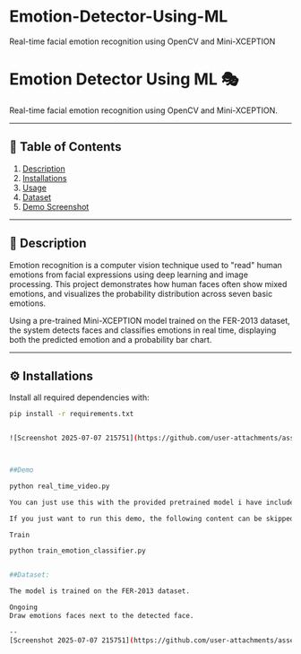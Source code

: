 # Emotion-Detector-Using-ML
Real-time facial emotion recognition using OpenCV and Mini-XCEPTION
# Emotion Detector Using ML 🎭  
Real-time facial emotion recognition using OpenCV and Mini-XCEPTION.

---

## 📑 Table of Contents
1. [Description](#description)  
2. [Installations](#installations)  
3. [Usage](#usage)  
4. [Dataset](#dataset)  
5. [Demo Screenshot](#demo-screenshot)  

---

## 🧠 Description

Emotion recognition is a computer vision technique used to "read" human emotions from facial expressions using deep learning and image processing. This project demonstrates how human faces often show mixed emotions, and visualizes the probability distribution across seven basic emotions.

Using a pre-trained Mini-XCEPTION model trained on the FER-2013 dataset, the system detects faces and classifies emotions in real time, displaying both the predicted emotion and a probability bar chart.

---

## ⚙️ Installations

Install all required dependencies with:

```bash
pip install -r requirements.txt


![Screenshot 2025-07-07 215751](https://github.com/user-attachments/assets/6d2446a0-8d59-4d0c-b7b1-224c17c1cad5)



##Demo

python real_time_video.py

You can just use this with the provided pretrained model i have included in the path written in the code file, i have choosen this specificaly since it scores the best accuracy, feel free to choose any but in this case you have to run the later file train_emotion_classifier

If you just want to run this demo, the following content can be skipped

Train

python train_emotion_classifier.py


##Dataset:

The model is trained on the FER-2013 dataset.

Ongoing
Draw emotions faces next to the detected face.

--
[Screenshot 2025-07-07 215751](https://github.com/user-attachments/assets/6d2446a0-8d59-4d0c-b7b1-224c17c1cad5)


